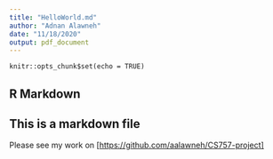```yaml
---
title: "HelloWorld.md"
author: "Adnan Alawneh"
date: "11/18/2020"
output: pdf_document
---
```


```{r setup, include=FALSE}
knitr::opts_chunk$set(echo = TRUE)
```

## R Markdown
## This is a markdown file 

Please see my work on [https://github.com/aalawneh/CS757-project]
